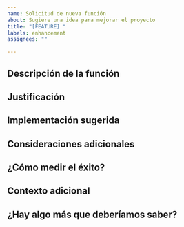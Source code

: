 ```yaml
---
name: Solicitud de nueva función
about: Sugiere una idea para mejorar el proyecto
title: "[FEATURE] "
labels: enhancement
assignees: ""

---
```


## Descripción de la función

<!-- Una descripción clara y concisa de la nueva función que te gustaría proponer. -->

## Justificación

<!-- Explica por qué esta función sería valiosa para el proyecto y cómo beneficia a los usuarios. -->

## Implementación sugerida

<!-- Proporciona detalles sobre cómo podrías imaginar que se implementaría esta función. -->

## Consideraciones adicionales

<!-- ¿Hay algún inconveniente o desafío potencial que debamos tener en cuenta al implementar esta función? -->

## ¿Cómo medir el éxito?

<!-- Proporciona criterios claros y cuantificables para evaluar el éxito de esta nueva función. -->

## Contexto adicional

<!-- Agrega cualquier contexto adicional sobre la nueva función aquí. -->

## ¿Hay algo más que deberíamos saber?

<!-- Cualquier información adicional que consideres relevante. -->

